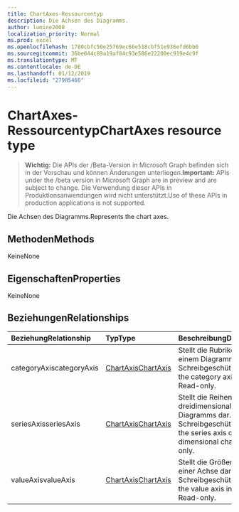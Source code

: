 ```yaml
---
title: ChartAxes-Ressourcentyp
description: Die Achsen des Diagramms.
author: lumine2008
localization_priority: Normal
ms.prod: excel
ms.openlocfilehash: 1780cbfc50e25769ec66e518cbf51e936efd6bb6
ms.sourcegitcommit: 36be044c89a19af84c93e586e22200ec919e4c9f
ms.translationtype: MT
ms.contentlocale: de-DE
ms.lasthandoff: 01/12/2019
ms.locfileid: "27985466"
---
```

# <a name="chartaxes-resource-type"></a><span data-ttu-id="253cf-103">ChartAxes-Ressourcentyp</span><span class="sxs-lookup"><span data-stu-id="253cf-103">ChartAxes resource type</span></span>

> <span data-ttu-id="253cf-104">**Wichtig:** Die APIs der /Beta-Version in Microsoft Graph befinden sich in der Vorschau und können Änderungen unterliegen.</span><span class="sxs-lookup"><span data-stu-id="253cf-104">**Important:** APIs under the /beta version in Microsoft Graph are in preview and are subject to change.</span></span> <span data-ttu-id="253cf-105">Die Verwendung dieser APIs in Produktionsanwendungen wird nicht unterstützt.</span><span class="sxs-lookup"><span data-stu-id="253cf-105">Use of these APIs in production applications is not supported.</span></span>

<span data-ttu-id="253cf-106">Die Achsen des Diagramms.</span><span class="sxs-lookup"><span data-stu-id="253cf-106">Represents the chart axes.</span></span>


## <a name="methods"></a><span data-ttu-id="253cf-107">Methoden</span><span class="sxs-lookup"><span data-stu-id="253cf-107">Methods</span></span>
<span data-ttu-id="253cf-108">Keine</span><span class="sxs-lookup"><span data-stu-id="253cf-108">None</span></span>

## <a name="properties"></a><span data-ttu-id="253cf-109">Eigenschaften</span><span class="sxs-lookup"><span data-stu-id="253cf-109">Properties</span></span>
<span data-ttu-id="253cf-110">Keine</span><span class="sxs-lookup"><span data-stu-id="253cf-110">None</span></span>

## <a name="relationships"></a><span data-ttu-id="253cf-111">Beziehungen</span><span class="sxs-lookup"><span data-stu-id="253cf-111">Relationships</span></span>
| <span data-ttu-id="253cf-112">Beziehung</span><span class="sxs-lookup"><span data-stu-id="253cf-112">Relationship</span></span> | <span data-ttu-id="253cf-113">Typ</span><span class="sxs-lookup"><span data-stu-id="253cf-113">Type</span></span>   |<span data-ttu-id="253cf-114">Beschreibung</span><span class="sxs-lookup"><span data-stu-id="253cf-114">Description</span></span>|
|:---------------|:--------|:----------|
|<span data-ttu-id="253cf-115">categoryAxis</span><span class="sxs-lookup"><span data-stu-id="253cf-115">categoryAxis</span></span>|[<span data-ttu-id="253cf-116">ChartAxis</span><span class="sxs-lookup"><span data-stu-id="253cf-116">ChartAxis</span></span>](chartaxis.md)|<span data-ttu-id="253cf-p102">Stellt die Rubrikenachse in einem Diagramm dar. Schreibgeschützt.</span><span class="sxs-lookup"><span data-stu-id="253cf-p102">Represents the category axis in a chart. Read-only.</span></span>|
|<span data-ttu-id="253cf-119">seriesAxis</span><span class="sxs-lookup"><span data-stu-id="253cf-119">seriesAxis</span></span>|[<span data-ttu-id="253cf-120">ChartAxis</span><span class="sxs-lookup"><span data-stu-id="253cf-120">ChartAxis</span></span>](chartaxis.md)|<span data-ttu-id="253cf-p103">Stellt die Reihenachse eines dreidimensionalen Diagramms dar. Schreibgeschützt.</span><span class="sxs-lookup"><span data-stu-id="253cf-p103">Represents the series axis of a 3-dimensional chart. Read-only.</span></span>|
|<span data-ttu-id="253cf-123">valueAxis</span><span class="sxs-lookup"><span data-stu-id="253cf-123">valueAxis</span></span>|[<span data-ttu-id="253cf-124">ChartAxis</span><span class="sxs-lookup"><span data-stu-id="253cf-124">ChartAxis</span></span>](chartaxis.md)|<span data-ttu-id="253cf-p104">Stellt die Größenachse in einer Achse dar. Schreibgeschützt.</span><span class="sxs-lookup"><span data-stu-id="253cf-p104">Represents the value axis in an axis. Read-only.</span></span>|

<!-- uuid: 8fcb5dbc-d5aa-4681-8e31-b001d5168d79
2015-10-25 14:57:30 UTC -->
<!-- {
  "type": "#page.annotation",
  "description": "ChartAxes resource",
  "keywords": "",
  "section": "documentation",
  "tocPath": ""
}-->
